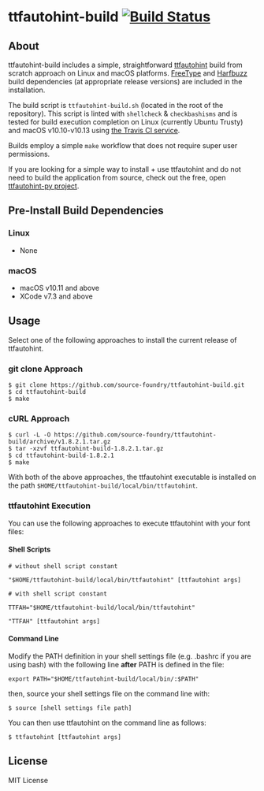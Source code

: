 # ttfautohint-build  [![Build Status](https://travis-ci.org/source-foundry/ttfautohint-build.svg?branch=master)](https://travis-ci.org/source-foundry/ttfautohint-build)

## About

ttfautohint-build includes a simple, straightforward [ttfautohint](https://www.freetype.org/ttfautohint/) build from scratch approach on Linux and macOS platforms.  [FreeType](https://www.freetype.org/) and [Harfbuzz](https://github.com/behdad/harfbuzz) build dependencies (at appropriate release versions) are included in the installation.

The build script is `ttfautohint-build.sh` (located in the root of the repository).  This script is linted with `shellcheck` & `checkbashisms` and is tested for build execution completion on Linux (currently Ubuntu Trusty) and macOS v10.10-v10.13 using [the Travis CI service](https://travis-ci.org/source-foundry/ttfautohint-build).

Builds employ a simple `make` workflow that does not require super user permissions.

If you are looking for a simple way to install + use ttfautohint and do not need to build the application from source, check out the free, open [ttfautohint-py project](https://github.com/fonttools/ttfautohint-py).

## Pre-Install Build Dependencies

### Linux

- None

### macOS

- macOS v10.11 and above
- XCode v7.3 and above

## Usage

Select one of the following approaches to install the current release of ttfautohint.

### git clone Approach

```
$ git clone https://github.com/source-foundry/ttfautohint-build.git
$ cd ttfautohint-build
$ make
```

### cURL Approach

```
$ curl -L -O https://github.com/source-foundry/ttfautohint-build/archive/v1.8.2.1.tar.gz
$ tar -xzvf ttfautohint-build-1.8.2.1.tar.gz
$ cd ttfautohint-build-1.8.2.1
$ make
```

With both of the above approaches, the ttfautohint executable is installed on the path `$HOME/ttfautohint-build/local/bin/ttfautohint`.

### ttfautohint Execution

You can use the following approaches to execute ttfautohint with your font files:

#### Shell Scripts


```
# without shell script constant

"$HOME/ttfautohint-build/local/bin/ttfautohint" [ttfautohint args]
```

```
# with shell script constant

TTFAH="$HOME/ttfautohint-build/local/bin/ttfautohint"

"TTFAH" [ttfautohint args]
```

#### Command Line

Modify the PATH definition in your shell settings file (e.g. .bashrc if you are using bash) with the following line **after** PATH is defined in the file:

```
export PATH="$HOME/ttfautohint-build/local/bin/:$PATH"
```

then, source your shell settings file on the command line with:

```
$ source [shell settings file path]
```

You can then use ttfautohint on the command line as follows:

```
$ ttfautohint [ttfautohint args]
```

## License

MIT License


